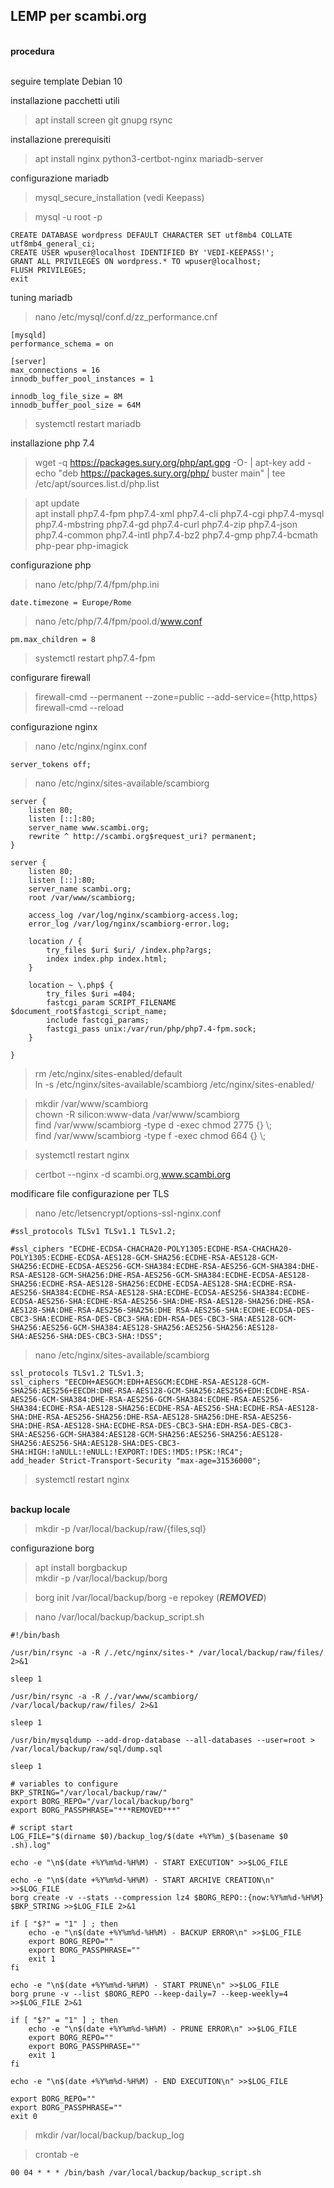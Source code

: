 ## LEMP per scambi.org

<br/> **procedura**

<br/> seguire template Debian 10

installazione pacchetti utili
>apt install screen git gnupg rsync

installazione prerequisiti
>apt install nginx python3-certbot-nginx mariadb-server

configurazione mariadb
>mysql_secure_installation  (vedi Keepass)

>mysql -u root -p

    CREATE DATABASE wordpress DEFAULT CHARACTER SET utf8mb4 COLLATE utf8mb4_general_ci;
    CREATE USER wpuser@localhost IDENTIFIED BY 'VEDI-KEEPASS!';
    GRANT ALL PRIVILEGES ON wordpress.* TO wpuser@localhost;
    FLUSH PRIVILEGES;
    exit

tuning mariadb
>nano /etc/mysql/conf.d/zz_performance.cnf  

    [mysqld]
    performance_schema = on

    [server]
    max_connections = 16
    innodb_buffer_pool_instances = 1

    innodb_log_file_size = 8M
    innodb_buffer_pool_size = 64M

>systemctl restart mariadb

installazione php 7.4
>wget -q https://packages.sury.org/php/apt.gpg -O- | apt-key add -  
>echo "deb https://packages.sury.org/php/ buster main" | tee /etc/apt/sources.list.d/php.list  

>apt update  
>apt install php7.4-fpm php7.4-xml php7.4-cli php7.4-cgi php7.4-mysql php7.4-mbstring php7.4-gd php7.4-curl php7.4-zip php7.4-json php7.4-common php7.4-intl php7.4-bz2 php7.4-gmp php7.4-bcmath php-pear php-imagick  

configurazione php
>nano /etc/php/7.4/fpm/php.ini

    date.timezone = Europe/Rome

>nano /etc/php/7.4/fpm/pool.d/www.conf

    pm.max_children = 8

>systemctl restart php7.4-fpm

configurare firewall
>firewall-cmd --permanent --zone=public --add-service={http,https}  
>firewall-cmd --reload

configurazione nginx
>nano /etc/nginx/nginx.conf

    server_tokens off;

>nano /etc/nginx/sites-available/scambiorg

    server {
        listen 80;
        listen [::]:80;
        server_name www.scambi.org;
        rewrite ^ http://scambi.org$request_uri? permanent;
    }

    server {
        listen 80;
        listen [::]:80;
        server_name scambi.org;
        root /var/www/scambiorg;

        access_log /var/log/nginx/scambiorg-access.log;
        error_log /var/log/nginx/scambiorg-error.log;

        location / {
            try_files $uri $uri/ /index.php?args;
            index index.php index.html;
        }

        location ~ \.php$ {
            try_files $uri =404;
            fastcgi_param SCRIPT_FILENAME $document_root$fastcgi_script_name;
            include fastcgi_params;
            fastcgi_pass unix:/var/run/php/php7.4-fpm.sock;
        }

    }


>rm /etc/nginx/sites-enabled/default  
>ln -s /etc/nginx/sites-available/scambiorg /etc/nginx/sites-enabled/

>mkdir /var/www/scambiorg  
>chown -R silicon:www-data /var/www/scambiorg  
>find /var/www/scambiorg -type d -exec chmod 2775 {} \\;  <br>
>find /var/www/scambiorg -type f -exec chmod 664 {} \\;   

>systemctl restart nginx

>certbot --nginx -d scambi.org,www.scambi.org

modificare file configurazione per TLS  
>nano /etc/letsencrypt/options-ssl-nginx.conf

    #ssl_protocols TLSv1 TLSv1.1 TLSv1.2;

    #ssl_ciphers "ECDHE-ECDSA-CHACHA20-POLY1305:ECDHE-RSA-CHACHA20-POLY1305:ECDHE-ECDSA-AES128-GCM-SHA256:ECDHE-RSA-AES128-GCM-SHA256:ECDHE-ECDSA-AES256-GCM-SHA384:ECDHE-RSA-AES256-GCM-SHA384:DHE-RSA-AES128-GCM-SHA256:DHE-RSA-AES256-GCM-SHA384:ECDHE-ECDSA-AES128-SHA256:ECDHE-RSA-AES128-SHA256:ECDHE-ECDSA-AES128-SHA:ECDHE-RSA-AES256-SHA384:ECDHE-RSA-AES128-SHA:ECDHE-ECDSA-AES256-SHA384:ECDHE-ECDSA-AES256-SHA:ECDHE-RSA-AES256-SHA:DHE-RSA-AES128-SHA256:DHE-RSA-AES128-SHA:DHE-RSA-AES256-SHA256:DHE RSA-AES256-SHA:ECDHE-ECDSA-DES-CBC3-SHA:ECDHE-RSA-DES-CBC3-SHA:EDH-RSA-DES-CBC3-SHA:AES128-GCM-SHA256:AES256-GCM-SHA384:AES128-SHA256:AES256-SHA256:AES128-SHA:AES256-SHA:DES-CBC3-SHA:!DSS";

>nano /etc/nginx/sites-available/scambiorg

    ssl_protocols TLSv1.2 TLSv1.3;
    ssl_ciphers "EECDH+AESGCM:EDH+AESGCM:ECDHE-RSA-AES128-GCM-SHA256:AES256+EECDH:DHE-RSA-AES128-GCM-SHA256:AES256+EDH:ECDHE-RSA-AES256-GCM-SHA384:DHE-RSA-AES256-GCM-SHA384:ECDHE-RSA-AES256-SHA384:ECDHE-RSA-AES128-SHA256:ECDHE-RSA-AES256-SHA:ECDHE-RSA-AES128-SHA:DHE-RSA-AES256-SHA256:DHE-RSA-AES128-SHA256:DHE-RSA-AES256-SHA:DHE-RSA-AES128-SHA:ECDHE-RSA-DES-CBC3-SHA:EDH-RSA-DES-CBC3-SHA:AES256-GCM-SHA384:AES128-GCM-SHA256:AES256-SHA256:AES128-SHA256:AES256-SHA:AES128-SHA:DES-CBC3-SHA:HIGH:!aNULL:!eNULL:!EXPORT:!DES:!MD5:!PSK:!RC4";
    add_header Strict-Transport-Security "max-age=31536000";

>systemctl restart nginx

<br/>**backup locale**

>mkdir -p /var/local/backup/raw/{files,sql}  

configurazione borg
>apt install borgbackup  
>mkdir -p /var/local/backup/borg  

>borg init /var/local/backup/borg -e repokey (***REMOVED***)  

>nano /var/local/backup/backup_script.sh

    #!/bin/bash

    /usr/bin/rsync -a -R /./etc/nginx/sites-* /var/local/backup/raw/files/ 2>&1

    sleep 1

    /usr/bin/rsync -a -R /./var/www/scambiorg/ /var/local/backup/raw/files/ 2>&1

    sleep 1

    /usr/bin/mysqldump --add-drop-database --all-databases --user=root > /var/local/backup/raw/sql/dump.sql

    sleep 1

    # variables to configure
    BKP_STRING="/var/local/backup/raw/"
    export BORG_REPO="/var/local/backup/borg"
    export BORG_PASSPHRASE="***REMOVED***"

    # script start
    LOG_FILE="$(dirname $0)/backup_log/$(date +%Y%m)_$(basename $0 .sh).log"

    echo -e "\n$(date +%Y%m%d-%H%M) - START EXECUTION" >>$LOG_FILE

    echo -e "\n$(date +%Y%m%d-%H%M) - START ARCHIVE CREATION\n" >>$LOG_FILE
    borg create -v --stats --compression lz4 $BORG_REPO::{now:%Y%m%d-%H%M} $BKP_STRING >>$LOG_FILE 2>&1

    if [ "$?" = "1" ] ; then
        echo -e "\n$(date +%Y%m%d-%H%M) - BACKUP ERROR\n" >>$LOG_FILE
        export BORG_REPO=""
        export BORG_PASSPHRASE=""
        exit 1
    fi

    echo -e "\n$(date +%Y%m%d-%H%M) - START PRUNE\n" >>$LOG_FILE
    borg prune -v --list $BORG_REPO --keep-daily=7 --keep-weekly=4 >>$LOG_FILE 2>&1

    if [ "$?" = "1" ] ; then
        echo -e "\n$(date +%Y%m%d-%H%M) - PRUNE ERROR\n" >>$LOG_FILE
        export BORG_REPO=""
        export BORG_PASSPHRASE=""
        exit 1
    fi

    echo -e "\n$(date +%Y%m%d-%H%M) - END EXECUTION\n" >>$LOG_FILE

    export BORG_REPO=""
    export BORG_PASSPHRASE=""
    exit 0

>mkdir /var/local/backup/backup_log  

>crontab -e

    00 04 * * * /bin/bash /var/local/backup/backup_script.sh
